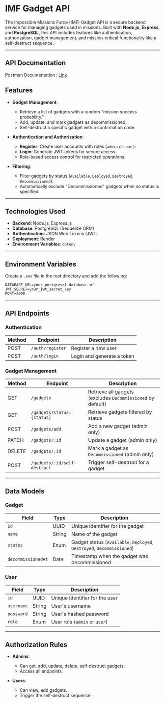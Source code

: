 # **IMF Gadget API**

The Impossible Missions Force (IMF) Gadget API is a secure backend service for managing gadgets used in missions. Built with **Node.js**, **Express**, and **PostgreSQL**, this API includes features like authentication, authorization, gadget management, and mission-critical functionality like a self-destruct sequence.

---

## **API Documentation**
Postman Documentation : [Link](https://documenter.getpostman.com/view/40904074/2sAYQggTFv)

## **Features**

- **Gadget Management**:
  - Retrieve a list of gadgets with a random "mission success probability."
  - Add, update, and mark gadgets as decommissioned.
  - Self-destruct a specific gadget with a confirmation code.

- **Authentication and Authorization**:
  - **Register**: Create user accounts with roles (`admin` or `user`).
  - **Login**: Generate JWT tokens for secure access.
  - Role-based access control for restricted operations.

- **Filtering**:
  - Filter gadgets by status (`Available`, `Deployed`, `Destroyed`, `Decommissioned`).
  - Automatically exclude "Decommissioned" gadgets when no status is specified.

---

## **Technologies Used**

- **Backend**: Node.js, Express.js
- **Database**: PostgreSQL (Sequelize ORM)
- **Authentication**: JSON Web Tokens (JWT)
- **Deployment**: Render
- **Environment Variables**: `dotenv`

---

## **Environment Variables**
Create a `.env` file in the root directory and add the following:
```
DATABASE_URL=your_postgresql_database_url
JWT_SECRET=your_jwt_secret_key
PORT=3000
```
---

## **API Endpoints**

### **Authentication**
| Method | Endpoint        | Description               |
|--------|-----------------|---------------------------|
| POST   | `/auth/register` | Register a new user       |
| POST   | `/auth/login`    | Login and generate a token|

### **Gadget Management**
| Method | Endpoint                  | Description                                                      |
|--------|---------------------------|------------------------------------------------------------------|
| GET    | `/gadgets`                | Retrieve all gadgets (excludes `Decommissioned` by default)     |
| GET    | `/gadgets?status={status}`| Retrieve gadgets filtered by status                              |
| POST   | `/gadgets/add`                | Add a new gadget (admin only)                                    |
| PATCH  | `/gadgets/:id`            | Update a gadget (admin only)                                     |
| DELETE | `/gadgets/:id`            | Mark a gadget as `Decommissioned` (admin only)                  |
| POST   | `/gadgets/:id/self-destruct`| Trigger self-destruct for a gadget                              |

---

## **Data Models**

### **Gadget**
| Field           | Type           | Description                                         |
|------------------|----------------|-----------------------------------------------------|
| `id`            | UUID           | Unique identifier for the gadget                   |
| `name`          | String         | Name of the gadget                                 |
| `status`        | Enum           | Gadget status (`Available`, `Deployed`, `Destroyed`, `Decommissioned`) |
| `decommissionedAt` | Date         | Timestamp when the gadget was decommissioned       |

### **User**
| Field     | Type    | Description                               |
|-----------|---------|-------------------------------------------|
| `id`      | UUID    | Unique identifier for the user            |
| `username`| String  | User's username                           |
| `password`| String  | User's hashed password                    |
| `role`    | Enum    | User role (`admin` or `user`)             |

---

## **Authorization Rules**

- **Admins**:
  - Can get, add, update, delete, self-destruct gadgets.
  - Access all endpoints.

- **Users**:
  - Can view, add gadgets.
  - Trigger the self-destruct sequence.
